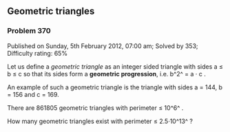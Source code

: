 Geometric triangles
-------------------

### Problem 370

Published on Sunday, 5th February 2012, 07:00 am; Solved by 353;
Difficulty rating: 65%

Let us define a *geometric triangle* as an integer sided triangle with
sides a ≤ b ≤ c so that its sides form a **geometric progression**, i.e.
b^2^ = a · c . 

An example of such a geometric triangle is the triangle with sides a =
144, b = 156 and c = 169.

There are 861805 geometric triangles with perimeter ≤ 10^6^ .

How many geometric triangles exist with perimeter ≤ 2.5·10^13^ ?
